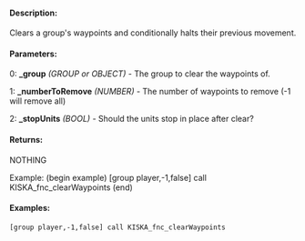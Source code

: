 #### Description:
Clears a group's waypoints and conditionally halts their previous movement.

#### Parameters:
0: **_group** *(GROUP or OBJECT)* - The group to clear the waypoints of.

1: **_numberToRemove** *(NUMBER)* - The number of waypoints to remove (-1 will remove all)

2: **_stopUnits** *(BOOL)* - Should the units stop in place after clear?

#### Returns:
NOTHING

Example:
    (begin example)
        [group player,-1,false] call KISKA_fnc_clearWaypoints
    (end)

#### Examples:
```sqf
[group player,-1,false] call KISKA_fnc_clearWaypoints
```


